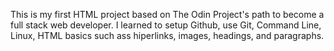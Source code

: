 This is my first HTML project based on The Odin Project's path to become a full stack web developer. I learned to setup Github, use Git, Command Line, Linux, HTML basics such ass hiperlinks, images, headings, and paragraphs.